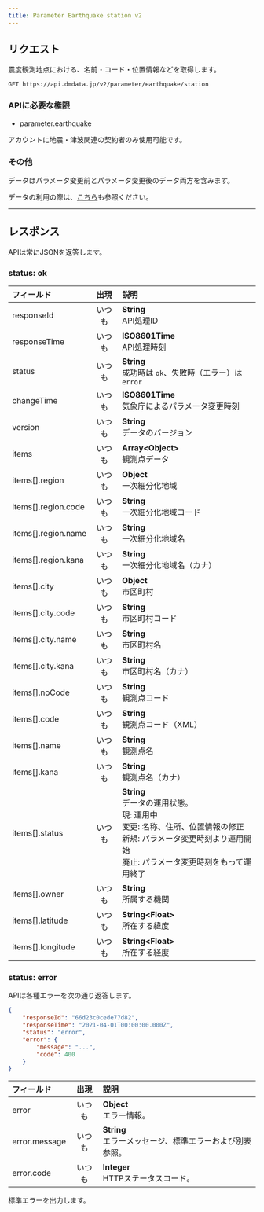 ```yaml
---
title: Parameter Earthquake station v2
---
```


## リクエスト

震度観測地点における、名前・コード・位置情報などを取得します。

`GET https://api.dmdata.jp/v2/parameter/earthquake/station`

### APIに必要な権限
* parameter.earthquake

アカウントに地震・津波関連の契約者のみ使用可能です。

### その他
データはパラメータ変更前とパラメータ変更後のデータ両方を含みます。

データの利用の際は、[こちら](/docs/parameter.md)も参照ください。

---

## レスポンス
APIは常にJSONを返答します。

### status: ok
|フィールド|出現|説明|
|:--|:-:|:--|
|responseId|いつも|**String** <br/> API処理ID|
|responseTime|いつも|**ISO8601Time** <br/> API処理時刻|
|status|いつも|**String** <br/> 成功時は `ok`、失敗時（エラー）は `error`|
|changeTime|いつも|**ISO8601Time** <br/> 気象庁によるパラメータ変更時刻|
|version|いつも|**String** <br/> データのバージョン|
|items|いつも|**Array<Object\>** <br/> 観測点データ|
|items[].region|いつも|**Object** <br/> 一次細分化地域|
|items[].region.code|いつも|**String** <br/> 一次細分化地域コード|
|items[].region.name|いつも|**String** <br/> 一次細分化地域名|
|items[].region.kana|いつも|**String** <br/> 一次細分化地域名（カナ）|
|items[].city|いつも|**Object** <br/> 市区町村|
|items[].city.code|いつも|**String** <br/> 市区町村コード|
|items[].city.name|いつも|**String** <br/> 市区町村名|
|items[].city.kana|いつも|**String** <br/> 市区町村名（カナ）|
|items[].noCode|いつも|**String** <br/> 観測点コード|
|items[].code|いつも|**String** <br/> 観測点コード（XML）|
|items[].name|いつも|**String** <br/> 観測点名|
|items[].kana|いつも|**String** <br/> 観測点名（カナ）|
|items[].status|いつも|**String** <br/> データの運用状態。 <br/>現: 運用中 <br/>変更: 名称、住所、位置情報の修正 <br/>新規: パラメータ変更時刻より運用開始 <br/>廃止: パラメータ変更時刻をもって運用終了|
|items[].owner|いつも|**String** <br/> 所属する機関|
|items[].latitude|いつも|**String<Float\>** <br/> 所在する緯度|
|items[].longitude|いつも|**String<Float\>** <br/> 所在する経度|

### status: error
APIは各種エラーを次の通り返答します。

```json
{
    "responseId": "66d23c0cede77d82",
    "responseTime": "2021-04-01T00:00:00.000Z",
    "status": "error",
    "error": {
        "message": "...",
        "code": 400
    }
}
```

|フィールド|出現|説明|
|:--|:-:|:--|
|error|いつも|**Object** <br/> エラー情報。|
|error.message|いつも|**String** <br/> エラーメッセージ、標準エラーおよび別表参照。|
|error.code|いつも|**Integer** <br/> HTTPステータスコード。|

標準エラーを出力します。
